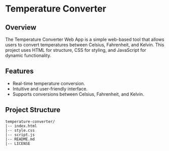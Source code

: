# Temperature Converter

## Overview

The Temperature Converter Web App is a simple web-based tool that allows users to convert temperatures between Celsius, Fahrenheit, and Kelvin. This project uses HTML for structure, CSS for styling, and JavaScript for dynamic functionality.

## Features

- Real-time temperature conversion.
- Intuitive and user-friendly interface.
- Supports conversions between Celsius, Fahrenheit, and Kelvin.

## Project Structure

```plaintext
temperature-converter/
|-- index.html
|-- style.css
|-- script.js
|-- README.md
|-- LICENSE
